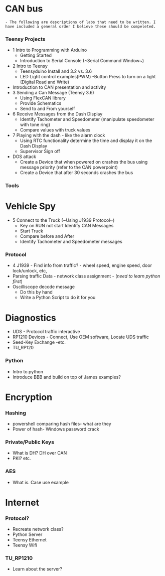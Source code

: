 # CAN bus
	- The following are descriptions of labs that need to be written. I have included a general order I believe these should be compeleted. 
### Teensy Projects
* 1 Intro to Programming with Arduino
	- Getting Started
	- Introduction to Serial Console (~Serial Command Window~)
* 2 Intro to Teensy
	- Teensyduino Install and 3.2 vs. 3.6
	- LED Light control examples(PWM)
		-Button Press to turn on a light (Digital Read and Write)
* Introduction to CAN presentation and activity
* 3 Sending a Can Message (Teensy 3.6)
	- Using FlexCAN library
	- Provide Schematics
	- Send to and From yourself
* 6 Receive Messages from the Dash Display
	- Identify Tachometer and Speedometer (manipulate speedometer with tone ring)
	- Compare values with truck values
* 7 Playing with the dash - like the alarm clock
	- Using RTC functionality determine the time and display it on the Dash Display
	- Supervisor Sign off
*  DOS attack
	- Create a Device that when powered on crashes the bus using message priority (refer to the CAN powerpoint)
	- Create a Device that after 30 seconds crashes the bus
### Tools
# Vehicle Spy
* 5 Connect to the Truck (~Using J1939 Protocol~)
	- Key on RUN not start Identify CAN Messages
	- Start Truck
	- Compare before and After
	- Identify Tachometer and Speedometer messages

### Protocol
* 4 J1939 - Find info from traffic? - wheel speed, engine speed, door lock/unlock, etc, 
* Parsing traffic Data - network class assignment - (_need to learn python first_)
* Oscilliscope decode message
	- Do this by hand
	- Write a Python Script to do it for you

# Diagnostics
* UDS - Protocol traffic interactive
* RP1210 Devices - Connect, Use OEM software, Locate UDS traffic
* Seed-Key Exchange -etc.
* TU_RP120 

### Python
* Intro to python
* Introduce BBB and build on top of James examples?





# Encryption
### Hashing
* powershell comparing hash files- what are they
* Power of hash- Windows password crack
### Private/Public Keys
* What is DH? DH over CAN
* PKI? etc.
### AES
* What is. Case use example

# Internet
### Protocol?
* Recreate network class?
* Python Server 
* Teensy Ethernet
* Teensy Wifi
### TU_RP1210
* Learn about the server?
